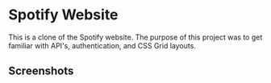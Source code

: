 # Spotify Website
This is a clone of the Spotify website. The purpose of this project was to get familiar with API's, authentication, and CSS Grid layouts.

## Screenshots